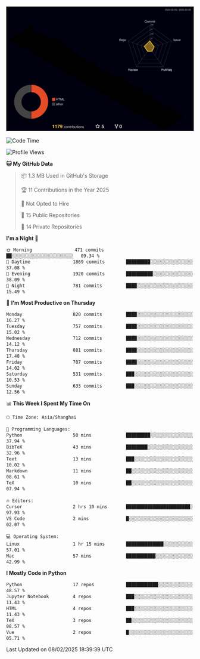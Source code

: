 <!--![](https://raw.githubusercontent.com/BorisYang326/BorisYang326/output/github-contribution-grid-snake-dark.svg) -->
![](./profile-3d-contrib/profile-night-rainbow.svg)
<!--START_SECTION:waka-->
![Code Time](http://img.shields.io/badge/Code%20Time-772%20hrs%204%20mins-blue)

![Profile Views](http://img.shields.io/badge/Profile%20Views-0-blue)

**🐱 My GitHub Data** 

> 📦 1.3 MB Used in GitHub's Storage 
 > 
> 🏆 11 Contributions in the Year 2025
 > 
> 🚫 Not Opted to Hire
 > 
> 📜 15 Public Repositories 
 > 
> 🔑 14 Private Repositories 
 > 
**I'm a Night 🦉** 

```text
🌞 Morning                471 commits         ██░░░░░░░░░░░░░░░░░░░░░░░   09.34 % 
🌆 Daytime                1869 commits        █████████░░░░░░░░░░░░░░░░   37.08 % 
🌃 Evening                1920 commits        ██████████░░░░░░░░░░░░░░░   38.09 % 
🌙 Night                  781 commits         ████░░░░░░░░░░░░░░░░░░░░░   15.49 % 
```
📅 **I'm Most Productive on Thursday** 

```text
Monday                   820 commits         ████░░░░░░░░░░░░░░░░░░░░░   16.27 % 
Tuesday                  757 commits         ████░░░░░░░░░░░░░░░░░░░░░   15.02 % 
Wednesday                712 commits         ████░░░░░░░░░░░░░░░░░░░░░   14.12 % 
Thursday                 881 commits         ████░░░░░░░░░░░░░░░░░░░░░   17.48 % 
Friday                   707 commits         ████░░░░░░░░░░░░░░░░░░░░░   14.02 % 
Saturday                 531 commits         ███░░░░░░░░░░░░░░░░░░░░░░   10.53 % 
Sunday                   633 commits         ███░░░░░░░░░░░░░░░░░░░░░░   12.56 % 
```


📊 **This Week I Spent My Time On** 

```text
🕑︎ Time Zone: Asia/Shanghai

💬 Programming Languages: 
Python                   50 mins             █████████░░░░░░░░░░░░░░░░   37.94 % 
BibTeX                   43 mins             ████████░░░░░░░░░░░░░░░░░   32.96 % 
Text                     13 mins             ███░░░░░░░░░░░░░░░░░░░░░░   10.02 % 
Markdown                 11 mins             ██░░░░░░░░░░░░░░░░░░░░░░░   08.61 % 
TeX                      10 mins             ██░░░░░░░░░░░░░░░░░░░░░░░   07.94 % 

🔥 Editors: 
Cursor                   2 hrs 10 mins       ████████████████████████░   97.93 % 
VS Code                  2 mins              █░░░░░░░░░░░░░░░░░░░░░░░░   02.07 % 

💻 Operating System: 
Linux                    1 hr 15 mins        ██████████████░░░░░░░░░░░   57.01 % 
Mac                      57 mins             ███████████░░░░░░░░░░░░░░   42.99 % 
```

**I Mostly Code in Python** 

```text
Python                   17 repos            ████████████░░░░░░░░░░░░░   48.57 % 
Jupyter Notebook         4 repos             ███░░░░░░░░░░░░░░░░░░░░░░   11.43 % 
HTML                     4 repos             ███░░░░░░░░░░░░░░░░░░░░░░   11.43 % 
TeX                      3 repos             ██░░░░░░░░░░░░░░░░░░░░░░░   08.57 % 
Vue                      2 repos             █░░░░░░░░░░░░░░░░░░░░░░░░   05.71 % 
```




 Last Updated on 08/02/2025 18:39:39 UTC
<!--END_SECTION:waka-->
